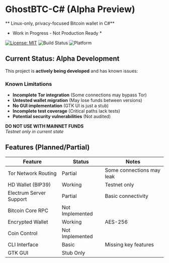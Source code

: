 # GhostBTC-C#  (Alpha Preview)

** Linux-only, privacy-focused Bitcoin wallet in C#**  
* Work in Progress - Not Production Ready *

[![License: MIT](https://img.shields.io/badge/License-MIT-yellow.svg)](https://opensource.org/licenses/MIT)
![Build Status](https://img.shields.io/badge/build-alpha-red)
![Platform](https://img.shields.io/badge/platform-linux-only-lightgrey)

## Current Status: Alpha Development

This project is **actively being developed** and has known issues:

### Known Limitations
- **Incomplete Tor integration** (Some connections may bypass Tor)
- **Untested wallet migration** (May lose funds between versions)
- **No GUI implementation** (GTK UI is just a stub)
- **Incomplete test coverage** (Critical paths lack tests)
- **Potential security vulnerabilities** (Not audited)

**DO NOT USE WITH MAINNET FUNDS**  
*Testnet only in current state*

## Features (Planned/Partial)

| Feature | Status | Notes |
|---------|--------|-------|
| Tor Network Routing |  Partial | Some connections may leak |
| HD Wallet (BIP39) |  Working | Testnet only |
| Electrum Server Support |  Partial | Basic connectivity |
| Bitcoin Core RPC |  Not Implemented |  |
| Encrypted Wallet |  Working | AES-256 |
| Coin Control |  Not Implemented |  |
| CLI Interface |  Basic | Missing key features |
| GTK GUI |  Stub Only |  |
